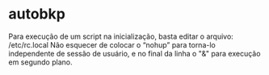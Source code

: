 # autobkp

  Para execução de um script na inicialização, basta editar o arquivo: /etc/rc.local
  Não esquecer de colocar o “nohup” para torna-lo independente de sessão de usuário, e no final da linha o "&" para execução em segundo plano.
